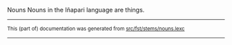 Nouns
Nouns in the Iñapari language are things.

* * *

<small>This (part of) documentation was generated from [src/fst/stems/nouns.lexc](https://github.com/giellalt/lang-inp/blob/main/src/fst/stems/nouns.lexc)</small>

---

